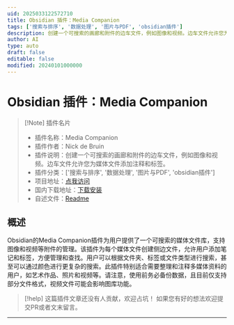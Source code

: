 ```yaml
---
uid: 2025033122572710
title: Obsidian 插件：Media Companion
tags: ['搜索与排序', '数据处理', '图片与PDF', 'obsidian插件']
description: 创建一个可搜索的画廊和附件的边车文件，例如图像和视频。边车文件允许您为媒体文件添加注释和标签。
author: AI
type: auto
draft: false
editable: false
modified: 20240101000000
---
```


# Obsidian 插件：Media Companion

> [!Note] 插件名片
> - 插件名称：Media Companion
> - 插件作者：Nick de Bruin
> - 插件说明：创建一个可搜索的画廊和附件的边车文件，例如图像和视频。边车文件允许您为媒体文件添加注释和标签。
> - 插件分类：['搜索与排序', '数据处理', '图片与PDF', 'obsidian插件']
> - 项目地址：[点我访问](https://github.com/Nick-de-Bruin/obsidian-media-companion)
> - 国内下载地址：[下载安装](https://pkmer.cn/products/plugin/pluginMarket/?media-companion)
> - 自述文件：[Readme](https://ghproxy.net/https://raw.githubusercontent.com/Nick-de-Bruin/obsidian-media-companion/main/README.md)



## 概述

Obsidian的Media Companion插件为用户提供了一个可搜索的媒体文件库，支持图像和视频等附件的管理。该插件为每个媒体文件创建侧边文件，允许用户添加笔记和标签，方便管理和查找。用户可以根据文件夹、标签或文件类型进行搜索，甚至可以通过颜色进行更复杂的搜索。此插件特别适合需要整理和注释多媒体资料的用户，如艺术作品、照片和视频等。请注意，使用前务必备份数据，且目前仅支持部分文件格式，视频文件可能会影响图库功能。


> [!help] 
> 这篇插件文章还没有人贡献，欢迎占坑！
> 如果您有好的想法欢迎提交PR或者文末留言。
> 

---



